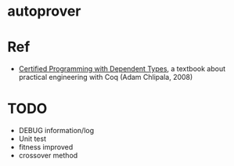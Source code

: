 # autoprover

# Ref
* [Certified Programming with Dependent Types](http://adam.chlipala.net/cpdt/),
  a textbook about practical engineering with Coq (Adam Chlipala, 2008)

# TODO
* DEBUG information/log
* Unit test
* fitness improved
* crossover method
